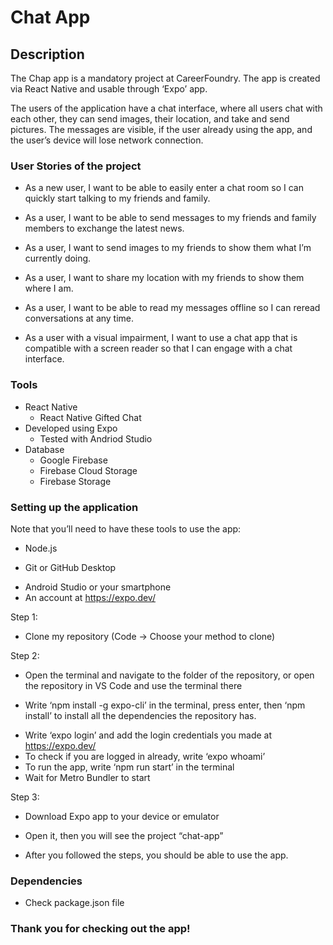 # Chat App

## Description
The Chap app is a mandatory project at CareerFoundry. The app is created via React Native and usable through ‘Expo’ app.

The users of the application have a chat interface, where all users chat with each other, they can send images, their location, and take and send pictures. The messages are visible, if the user already using the app, and the user’s device will lose network connection.

### User Stories of the project
- As a new user, I want to be able to easily enter a chat room so I can quickly start talking to my friends and family.

- As a user, I want to be able to send messages to my friends and family members to exchange the latest news. 

- As a user, I want to send images to my friends to show them what I’m currently doing. 

- As a user, I want to share my location with my friends to show them where I am.

- As a user, I want to be able to read my messages offline so I can reread conversations at any time.

- As a user with a visual impairment, I want to use a chat app that is compatible with a screen reader so that I can engage with a chat interface.

### Tools
- React Native
    * React Native Gifted Chat
- Developed using Expo
    * Tested with Andriod Studio
- Database
    * Google Firebase
    + Firebase Cloud Storage
    + Firebase Storage

### Setting up the application
Note that you’ll need to have these tools to use the app:
- Node.js
* Git or GitHub Desktop
+ Android Studio or your smartphone
+ An account at https://expo.dev/

Step 1:
- Clone my repository (Code -> Choose your method to clone)

Step 2:
- Open the terminal and navigate to the folder of the repository, or open the repository in VS Code and use the terminal there
* Write ‘npm install -g expo-cli’ in the terminal, press enter, then ‘npm install’ to install all the dependencies the repository has.
+ Write ‘expo login’ and add the login credentials you made at https://expo.dev/
+ To check if you are logged in already, write ‘expo whoami’
+ To run the app, write ‘npm run start’ in the terminal
+ Wait for Metro Bundler to start

Step 3:
- Download Expo app to your device or emulator
* Open it, then you will see the project “chat-app”
+ After you followed the steps, you should be able to use the app.

### Dependencies
- Check package.json file

### Thank you for checking out the app!

